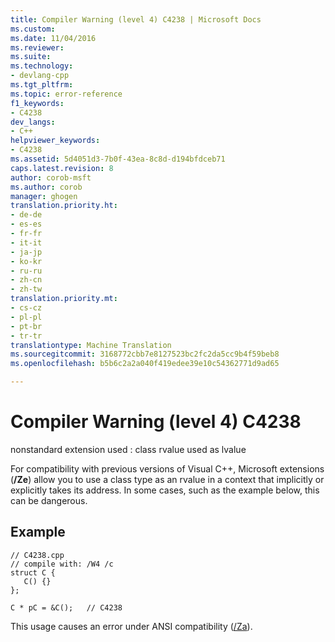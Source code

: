 ```yaml
---
title: Compiler Warning (level 4) C4238 | Microsoft Docs
ms.custom: 
ms.date: 11/04/2016
ms.reviewer: 
ms.suite: 
ms.technology:
- devlang-cpp
ms.tgt_pltfrm: 
ms.topic: error-reference
f1_keywords:
- C4238
dev_langs:
- C++
helpviewer_keywords:
- C4238
ms.assetid: 5d4051d3-7b0f-43ea-8c8d-d194bfdceb71
caps.latest.revision: 8
author: corob-msft
ms.author: corob
manager: ghogen
translation.priority.ht:
- de-de
- es-es
- fr-fr
- it-it
- ja-jp
- ko-kr
- ru-ru
- zh-cn
- zh-tw
translation.priority.mt:
- cs-cz
- pl-pl
- pt-br
- tr-tr
translationtype: Machine Translation
ms.sourcegitcommit: 3168772cbb7e8127523bc2fc2da5cc9b4f59beb8
ms.openlocfilehash: b5b6c2a2a040f419edee39e10c54362771d9ad65

---
```

# Compiler Warning (level 4) C4238
nonstandard extension used : class rvalue used as lvalue  
  
 For compatibility with previous versions of Visual C++, Microsoft extensions (**/Ze**) allow you to use a class type as an rvalue in a context that implicitly or explicitly takes its address. In some cases, such as the example below, this can be dangerous.  
  
## Example  
  
```  
// C4238.cpp  
// compile with: /W4 /c  
struct C {  
   C() {}  
};  
  
C * pC = &C();   // C4238  
```  
  
 This usage causes an error under ANSI compatibility ([/Za](../../build/reference/za-ze-disable-language-extensions.md)).


<!--HONumber=Jan17_HO1-->


